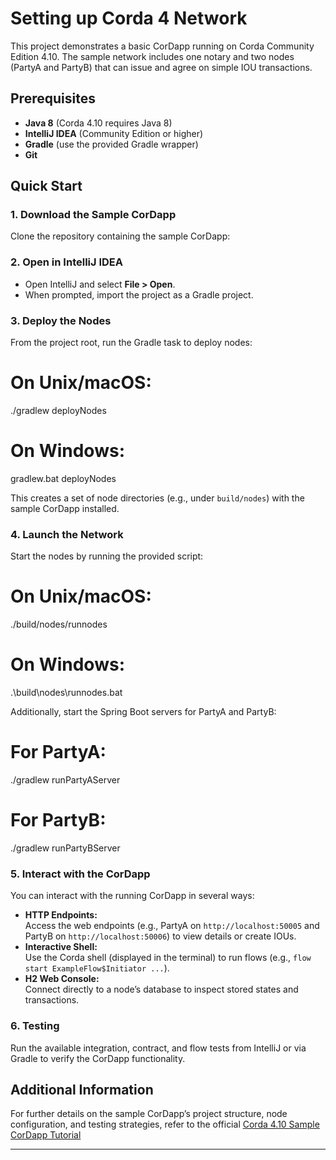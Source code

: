 
# Setting up Corda 4 Network

This project demonstrates a basic CorDapp running on Corda Community Edition 4.10. The sample network includes one notary and two nodes (PartyA and PartyB) that can issue and agree on simple IOU transactions.

## Prerequisites

- **Java 8** (Corda 4.10 requires Java 8)
- **IntelliJ IDEA** (Community Edition or higher)
- **Gradle** (use the provided Gradle wrapper)
- **Git**

## Quick Start

### 1. Download the Sample CorDapp

Clone the repository containing the sample CorDapp:


### 2. Open in IntelliJ IDEA

- Open IntelliJ and select **File > Open**.
- When prompted, import the project as a Gradle project.

### 3. Deploy the Nodes

From the project root, run the Gradle task to deploy nodes:
# On Unix/macOS:
./gradlew deployNodes

# On Windows:
gradlew.bat deployNodes

This creates a set of node directories (e.g., under `build/nodes`) with the sample CorDapp installed.

### 4. Launch the Network

Start the nodes by running the provided script:

# On Unix/macOS:
./build/nodes/runnodes

# On Windows:
.\build\nodes\runnodes.bat

Additionally, start the Spring Boot servers for PartyA and PartyB:

# For PartyA:
./gradlew runPartyAServer

# For PartyB:
./gradlew runPartyBServer


### 5. Interact with the CorDapp

You can interact with the running CorDapp in several ways:
- **HTTP Endpoints:**  
  Access the web endpoints (e.g., PartyA on `http://localhost:50005` and PartyB on `http://localhost:50006`) to view details or create IOUs.
- **Interactive Shell:**  
  Use the Corda shell (displayed in the terminal) to run flows (e.g., `flow start ExampleFlow$Initiator ...`).
- **H2 Web Console:**  
  Connect directly to a node’s database to inspect stored states and transactions.

### 6. Testing

Run the available integration, contract, and flow tests from IntelliJ or via Gradle to verify the CorDapp functionality.

## Additional Information

For further details on the sample CorDapp’s project structure, node configuration, and testing strategies, refer to the official [Corda 4.10 Sample CorDapp Tutorial](https://docs.r3.com/en/platform/corda/4.10/community/tutorial-cordapp.html) 

---
